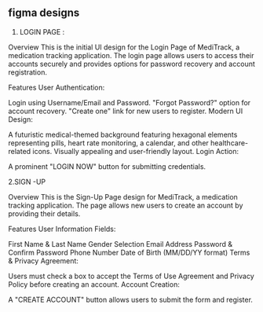 ## figma designs ##

1. LOGIN PAGE :

Overview
This is the initial UI design for the Login Page of MediTrack, a medication tracking application. The login page allows users to access their accounts securely and provides options for password recovery and account registration.

Features
User Authentication:

Login using Username/Email and Password.
"Forgot Password?" option for account recovery.
"Create one" link for new users to register.
Modern UI Design:

A futuristic medical-themed background featuring hexagonal elements representing pills, heart rate monitoring, a calendar, and other healthcare-related icons.
Visually appealing and user-friendly layout.
Login Action:

A prominent "LOGIN NOW" button for submitting credentials.

2.SIGN -UP

Overview
This is the Sign-Up Page design for MediTrack, a medication tracking application. The page allows new users to create an account by providing their details.

Features
User Information Fields:

First Name & Last Name
Gender Selection
Email Address
Password & Confirm Password
Phone Number
Date of Birth (MM/DD/YY format)
Terms & Privacy Agreement:

Users must check a box to accept the Terms of Use Agreement and Privacy Policy before creating an account.
Account Creation:

A "CREATE ACCOUNT" button allows users to submit the form and register.